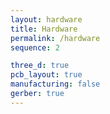 ```yaml
---
layout: hardware
title: Hardware
permalink: /hardware
sequence: 2

three_d: true
pcb_layout: true
manufacturing: false
gerber: true
---
```

